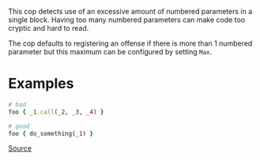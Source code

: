 
This cop detects use of an excessive amount of numbered parameters in a
single block. Having too many numbered parameters can make code too
cryptic and hard to read.

The cop defaults to registering an offense if there is more than 1 numbered
parameter but this maximum can be configured by setting `Max`.

# Examples

```ruby
# bad
foo { _1.call(_2, _3, _4) }

# good
foo { do_something(_1) }
```

[Source](http://www.rubydoc.info/gems/rubocop/RuboCop/Cop/Style/NumberedParametersLimit)